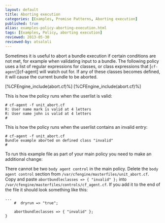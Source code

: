 ```yaml
---
layout: default
title: Aborting execution 
categories: [Examples, Promise Patterns, Aborting execution]
published: true
alias: examples-policy-aborting-execution.html
tags: [Examples, Policy, aborting execution]
reviewed: 2013-05-30
reviewed-by: atsaloli
---
```


Sometimes it is useful to abort a bundle execution if certain conditions are not met,
for example when validating input to a bundle. The following policy uses a list of 
regular expressions for classes, or class expressions that [`cf-agent`][cf-agent] will watch out for.
If any of these classes becomes defined, it will cause the current bundle to be aborted.

[%CFEngine_include(abort.cf)%]
[%CFEngine_include(abort.cf)%]

This is how the policy runs when the userlist is valid:

    # cf-agent -f unit_abort.cf
    R: User name mark is valid at 4 letters
    R: User name john is valid at 4 letters
    # 

This is how the policy runs when the userlist contains an invalid entry:

    # cf-agent -f unit_abort.cf
    Bundle example aborted on defined class "invalid"
    # 

To run this example file as part of your main policy you need to make an
additional change:

There cannot be two `body agent control` in the main policy. Delete the
`body agent control` section from `/var/cfengine/masterfiles/unit_abort.cf`.
Copy and paste `abortbundleclasses => { "invalid" };` into
`/var/cfengine/masterfiles/controls/cf_agent.cf`.  If you add it to
the end of the file it should look something like this:

```cf3
...
    #  dryrun => "true";
    
    abortbundleclasses => { "invalid" };
}
```

